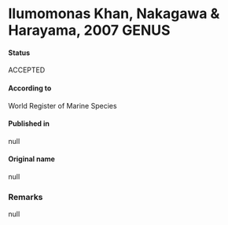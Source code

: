 # Ilumomonas Khan, Nakagawa & Harayama, 2007 GENUS

#### Status
ACCEPTED

#### According to
World Register of Marine Species

#### Published in
null

#### Original name
null

### Remarks
null